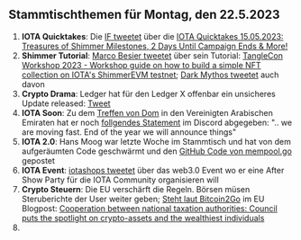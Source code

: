 ## Stammtischthemen für Montag, den 22.5.2023

1. **IOTA Quicktakes**: Die [IF tweetet](https://twitter.com/iota/status/1658034573031227394?s=20) über die [IOTA Quicktakes 15.05.2023: Treasures of Shimmer Milestones, 2 Days Until Campaign Ends & More!](https://www.youtube.com/watch?v=_nDUZ-Jew88)
2. **Shimmer Tutorial**: [Marco Besier tweetet](https://twitter.com/marcobesier/status/1658194122732101633?s=20) über sein Tutorial: [TangleCon Workshop 2023 - Workshop guide on how to build a simple NFT collection on IOTA's ShimmerEVM testnet](https://github.com/marcobesier/tanglecon-workshop-2023); [Dark Mythos tweetet](https://twitter.com/DarkMythosIOTA/status/1658439751945289728?s=20) auch davon
3. **Crypto Drama**: Ledger hat für den Ledger X offenbar ein unsicheres Update released: [Tweet](https://twitter.com/Mudit__Gupta/status/1658368265687556097?s=20)
4. **IOTA Soon**: Zu dem [Treffen von Dom](https://twitter.com/DomSchiener/status/1658055448967233536?s=20) in den Vereinigten Arabischen Emiraten hat er noch [follgendes Statement](https://twitter.com/moonbaklava/status/1658410963836588032?s=20) im Discord abgegeben: ".. we are moving fast. End of the year we will announce things"
5. **IOTA 2.0**: Hans Moog war letzte Woche im Stammtisch und hat von dem aufgeräumten Code geschwärmt und den [GitHub Code von mempool.go](https://github.com/iotaledger/iota-core/blob/develop/pkg/protocol/engine/mempool/v1/mempool.go) gepostet
6. **IOTA Event**: [iotashops tweetet](https://twitter.com/iotashop/status/1658384937878167553?s=20) über das web3.0 Event wo er eine After Show Party für die IOTA Community organisieren will
7. **Crypto Steuern**: Die EU verschärft die Regeln. Börsen müsen Steruberichte der User weiter geben; [Steht laut Bitcoin2Go](https://twitter.com/bitcoin2go/status/1658452256910454785?s=20) im EU Blogpost: [Cooperation between national taxation authorities: Council puts the spotlight on crypto-assets and the wealthiest individuals](https://www.consilium.europa.eu/en/press/press-releases/2023/05/16/cooperation-between-national-taxation-authorities-council-puts-the-spotlight-on-crypto-assets-and-the-wealthiest-individuals/)
8. 
